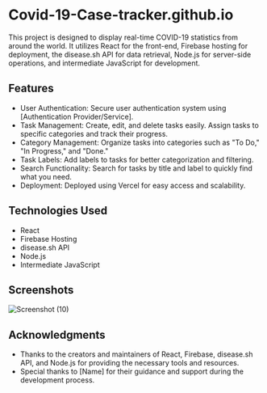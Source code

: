 # Covid-19-Case-tracker.github.io

This project is designed to display real-time COVID-19 statistics from around the world. It utilizes React for the front-end, Firebase hosting for deployment, the disease.sh API for data retrieval, Node.js for server-side operations, and intermediate JavaScript for development.

## Features

- User Authentication: Secure user authentication system using [Authentication Provider/Service].
- Task Management: Create, edit, and delete tasks easily. Assign tasks to specific categories and track their progress.
- Category Management: Organize tasks into categories such as "To Do," "In Progress," and "Done."
- Task Labels: Add labels to tasks for better categorization and filtering.
- Search Functionality: Search for tasks by title and label to quickly find what you need.
- Deployment: Deployed using Vercel for easy access and scalability.

## Technologies Used

- React
- Firebase Hosting
- disease.sh API
- Node.js
- Intermediate JavaScript

## Screenshots
![Screenshot (10)](https://github.com/Shantanu-2127/Covid-19-Case-tracker.github.io/assets/72463363/e96781e9-153c-4fe1-a049-a5fa184dfdc9)



## Acknowledgments

- Thanks to the creators and maintainers of React, Firebase, disease.sh API, and Node.js for providing the necessary tools and resources.
- Special thanks to [Name] for their guidance and support during the development process.

